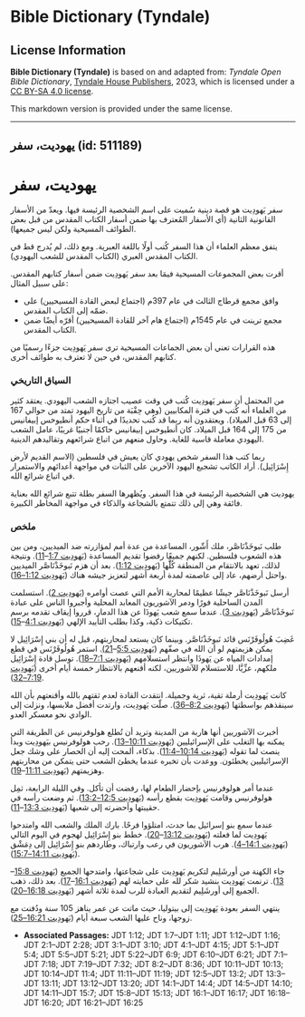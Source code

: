 # Bible Dictionary (Tyndale)

## License Information

**Bible Dictionary (Tyndale)** is based on and adapted from: _Tyndale Open Bible Dictionary_, [Tyndale House Publishers](https://tyndaleopenresources.com/), 2023, which is licensed under a [CC BY-SA 4.0 license](https://creativecommons.org/licenses/by-sa/4.0/legalcode.en).

This markdown version is provided under the same license.



--------------------------------

## يهوديت، سفر (id: 511189)

يهوديت، سفر
===========

سفر يَهودِيت هو قصة دينية سُميت على اسم الشخصية الرئيسة فيها. ويعدّ من الأسفار القانونية الثانية (أي الأسفار المُعترف بها ضمن أسفار الكتاب المقدس من قبل بعض الطوائف المسيحية ولكن ليس جميعها).

يتفق معظم العلماء أن هذا السفر كُتب أولًا باللغة العبرية. ومع ذلك، لم يُدرج قط في الكتاب المقدس العبري (الكتاب المقدس للشعب اليهودي).

أقرت بعض المجموعات المسيحية فيمَا بعد سفر يَهودِيت ضمن أسفار كتابهم المقدس. على سبيل المثال:

* وافق مجمع قرطاج الثالث في عام 397م (اجتماع لبعض القادة المسيحيين) على ضمّه إلى الكتاب المقدس.
* مجمع ترينت في عام 1545م (اجتماع هام آخر للقادة المسيحيين) أقرّه أيضًا ضمن الكتاب المقدس.

هذه القرارات تعني أن بعض الجماعات المسيحية ترى سفر يَهودِيت جزءًا رسميًا من كتابهم المقدس، في حين لا تعترف به طوائف أخرى.

### السياق التاريخي

من المحتمل أن سفر يَهودِيت كُتب في وقت عصيب اجتازه الشعب اليهودي. يعتقد كثير من العلماء أنه كُتب في فترة المكابيين (وهي حِقْبَة من تاريخ اليهود تمتد من حوالي 167 إلى 63 قبل الميلاد). ويعتقدون أنه ربما قد كُتب تحديدًا في أثناء حكم أنطيوخس إبيفانيس من 175 إلى 164 قبل الميلاد. كان أنطيوخس إبيفانيس حاكمًا أجنبيًا غريبًا، عامل الشعب اليهودي معاملة قاسية للغاية. وحاول منعهم من اتباع شرائعهم وتقاليدهم الدينية.

ربما كتب هذا السفر شخص يهودي كان يعيش في فلسطين (الاسم القديم لأرض إِسْرَائِيل). أراد الكاتب تشجيع اليهود الآخرين على الثبات في مواجهة أعدائهم والاستمرار في اتباع شرائع الله.

يهوديت هي الشخصية الرئيسة في هذا السفر. ويُظهرها السفر بطلة تتبع شرائع الله بعناية فائقة وهي إلى ذلك تتمتع بالشجاعة والذكاء في مواجهة المخاطر الكبيرة.

### ملخص

طلب نَبوخَذْنَاصَّر، ملك أَشّور، المساعدة من عدة أمم لمؤازرته ضد الميديين، ومن بين هذه الشعوب فلسطين. لكنهم جميعًا رفضوا تقديم المساعدة ([يَهودِيت 1:7](https://ref.ly/Jdt1:7-Jdt1:11)–[11](https://ref.ly/Jdt1:7-Jdt1:11)). ونتيجة لذلك، تعهد بالانتقام من المنطقة كُلََّها ([يَهودِيت 1:12](https://ref.ly/Jdt1:12)). بعد أن هزم نَبوخَذْنَاصَّر الميديين واحتل أرضهم، عاد إلى عاصمته لمدة أربعة أشهر لتعزيز جيشه هناك ([يَهودِيت 1:12–16](https://ref.ly/Jdt1:12-Jdt1:16)).

أرسل نَبوخَذْنَاصَّر جيشًا عظيمًا لمحاربة الأمم التي عصت أوامره ([يَهودِيت 2](https://ref.ly/Jdt2:1-Jdt2:28)). استسلمت المدن الساحلية فورًا ودمر الآشوريون المعابد المحلية وأجبروا الناس على عبادة نَبوخَذْنَاصَّر ([يَهودِيت 3](https://ref.ly/Jdt3:1-Jdt3:10)). عندما سمع شعب يَهوذَا عن هذا الدمار، قرروا إيقاف تقدمه برسم تكتيكات ذكية، وكذا بطلب التأييد الإلهي ([يَهودِيت 4:1](https://ref.ly/Jdt4:1-Jdt4:15)–[15](https://ref.ly/Jdt4:1-Jdt4:15)).

غَضِبَ هُولُوفَرْنَس قائد نَبوخَذْنَاصَّر. وبينما كان يستعد لمحاربتهم، قيل له أن بني إِسْرَائِيل لا يمكن هزيمتهم لو أن الله في صفّهم ([يَهودِيت 5:5](https://ref.ly/Jdt5:5-Jdt5:21)–[21\)](https://ref.ly/Jdt5:5-Jdt5:21). استمر هُولُوفَرْنَس في قطع إمدادات المياه عن يَهوذَا وانتظر استسلامهم ([يَهودِيت 7:1–18](https://ref.ly/Jdt7:1-Jdt7:18)). توسل قادة إِسْرَائِيل ملكهم، عزِّيَّا، للاستسلام للآشوريين، لكنه أقنعهم بالانتظار خمسة أيام أخرى ([يَهودِيت 7:19–32](https://ref.ly/Jdt7:19-Jdt7:32)).

كانت يَهودِيت أرملة تقية، ثرية وجميلة. انتقدت القادة لعدم ثقتهم بالله وأقنعتهم بأن الله سينقذهم بواسطتها ([يَهودِيت 8:2–36](https://ref.ly/Jdt8:2-Jdt8:36)). صلّت يَهودِيت، وارتدت أفضل ملابسها، ونزلت إلى الوادي نحو معسكر العدو.

أخبرت الآشوريين أنها هاربة من المدينة وتريد أن تُطلع هولوفرنيس عن الطريقة التي يمكنه بها التغلب على الإسرائيليين ([يَهودِيت 10:11–13](https://ref.ly/Jdt10:11-Jdt10:13)). رحب هولوفرنيس بيَهودِيت وبدأ ينصت لما تقوله ([يَهودِيت 10:14–11:4](https://ref.ly/Jdt10:14-Jdt11:4)). بذكاء، ألمحت إليه أن الحصار على وشك جعل الإسرائيليين يخطئون. ووعدت بأن تخبره عندما يخطئ الشعب حتى يتمكن من محاربتهم وهزيمتهم ([يَهودِيت 11:11](https://ref.ly/Jdt11:11-Jdt11:19)–[19](https://ref.ly/Jdt11:11-Jdt11:19)).

عندما أمر هولوفرنيس بإحضار الطعام لها، رفضت أن تأكل. وفي الليلة الرابعة، ثمِل هولوفرنيس وقامت يَهودِيت بقطع رأسه ([يَهودِيت 12:5–13:2](https://ref.ly/Jdt12:5-Jdt13:2)). ثم وضعت رأسه في حقيبتها وأحضرته إلى شعبها ([يَهودِيت 13:3](https://ref.ly/Jdt13:3-Jdt13:11)–[11](https://ref.ly/Jdt13:3-Jdt13:11)).

عندما سمع بنو إسرائيل بما حدث، امتلؤوا فرحًا. بارك الملك والشعب الله وامتدحوا يَهودِيت لما فعلته ([يَهودِيت 13:12](https://ref.ly/Jdt13:12-Jdt13:20)–[20](https://ref.ly/Jdt13:12-Jdt13:20)). خطط بنو إِسْرَائِيل لهجوم في اليوم التالي ([يَهودِيت 14:1–4](https://ref.ly/Jdt14:1-Jdt14:4)). هرب الآشوريون في رعب وارتباك، وطاردهم بنو إِسْرَائِيل إلى دِمَشْق ([يَهودِيت 14:11–15:7](https://ref.ly/Jdt14:11-Jdt15:7)).

جاء الكهنة من أورشَلِيم لتكريم يَهودِيت على شجاعتها، وامتدحها الجميع ([يَهودِيت 15:8](https://ref.ly/Jdt15:8-Jdt15:13)–[13](https://ref.ly/Jdt15:8-Jdt15:13)). ترنمت يَهودِيت بنشيد شكر لله على حمايته لهم ([يَهودِيت 16:1](https://ref.ly/Jdt16:1-Jdt16:17)–[17](https://ref.ly/Jdt16:1-Jdt16:17)). بعد ذلك، ذهب الجميع إلى أورشَلِيم لتقديم العبادة للرب لمدة ثلاثة أشهر ([يَهودِيت 16:18–20](https://ref.ly/Jdt16:18-Jdt16:20)).

ينتهي السفر بعودة يَهودِيت إلى بيتوليا، حيث ماتت عن عمر يناهز 105 سنة ودُفنت مع زوجها، وناح عليها الشعب سبعة أيام ([يَهودِيت 16:21–25](https://ref.ly/Jdt16:21-Jdt16:25)).

* **Associated Passages:** JDT 1:12; JDT 1:7–JDT 1:11; JDT 1:12–JDT 1:16; JDT 2:1–JDT 2:28; JDT 3:1–JDT 3:10; JDT 4:1–JDT 4:15; JDT 5:1–JDT 5:4; JDT 5:5–JDT 5:21; JDT 5:22–JDT 6:9; JDT 6:10–JDT 6:21; JDT 7:1–JDT 7:18; JDT 7:19–JDT 7:32; JDT 8:2–JDT 8:36; JDT 10:11–JDT 10:13; JDT 10:14–JDT 11:4; JDT 11:11–JDT 11:19; JDT 12:5–JDT 13:2; JDT 13:3–JDT 13:11; JDT 13:12–JDT 13:20; JDT 14:1–JDT 14:4; JDT 14:5–JDT 14:10; JDT 14:11–JDT 15:7; JDT 15:8–JDT 15:13; JDT 16:1–JDT 16:17; JDT 16:18–JDT 16:20; JDT 16:21–JDT 16:25

